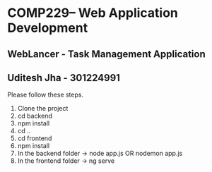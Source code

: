 # COMP229– Web Application Development  
## WebLancer - Task Management Application
## Uditesh Jha - 301224991

Please follow these steps.
1) Clone the project
2) cd backend
3) npm install
4) cd ..
5) cd frontend
6) npm install
7) In the backend folder -> node app.js OR nodemon app.js
8) In the frontend folder -> ng serve
